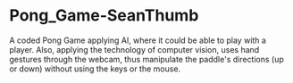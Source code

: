 # Pong_Game-SeanThumb
A coded Pong Game applying AI, where it could be able to play with a player. Also, applying the technology of computer vision, uses hand gestures through the webcam, thus manipulate the paddle's directions (up or down) without using the keys or the mouse.
